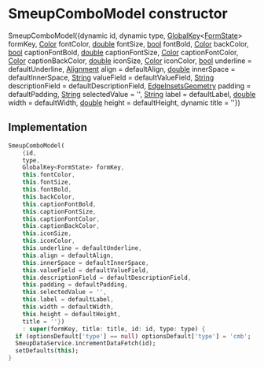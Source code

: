 


# SmeupComboModel constructor







SmeupComboModel({dynamic id, dynamic type, [GlobalKey](https://api.flutter.dev/flutter/widgets/GlobalKey-class.html)&lt;[FormState](https://api.flutter.dev/flutter/widgets/FormState-class.html)> formKey, [Color](https://api.flutter.dev/flutter/dart-ui/Color-class.html) fontColor, [double](https://api.flutter.dev/flutter/dart-core/double-class.html) fontSize, [bool](https://api.flutter.dev/flutter/dart-core/bool-class.html) fontBold, [Color](https://api.flutter.dev/flutter/dart-ui/Color-class.html) backColor, [bool](https://api.flutter.dev/flutter/dart-core/bool-class.html) captionFontBold, [double](https://api.flutter.dev/flutter/dart-core/double-class.html) captionFontSize, [Color](https://api.flutter.dev/flutter/dart-ui/Color-class.html) captionFontColor, [Color](https://api.flutter.dev/flutter/dart-ui/Color-class.html) captionBackColor, [double](https://api.flutter.dev/flutter/dart-core/double-class.html) iconSize, [Color](https://api.flutter.dev/flutter/dart-ui/Color-class.html) iconColor, [bool](https://api.flutter.dev/flutter/dart-core/bool-class.html) underline = defaultUnderline, [Alignment](https://api.flutter.dev/flutter/painting/Alignment-class.html) align = defaultAlign, [double](https://api.flutter.dev/flutter/dart-core/double-class.html) innerSpace = defaultInnerSpace, [String](https://api.flutter.dev/flutter/dart-core/String-class.html) valueField = defaultValueField, [String](https://api.flutter.dev/flutter/dart-core/String-class.html) descriptionField = defaultDescriptionField, [EdgeInsetsGeometry](https://api.flutter.dev/flutter/painting/EdgeInsetsGeometry-class.html) padding = defaultPadding, [String](https://api.flutter.dev/flutter/dart-core/String-class.html) selectedValue = '', [String](https://api.flutter.dev/flutter/dart-core/String-class.html) label = defaultLabel, [double](https://api.flutter.dev/flutter/dart-core/double-class.html) width = defaultWidth, [double](https://api.flutter.dev/flutter/dart-core/double-class.html) height = defaultHeight, dynamic title = ''})





## Implementation

```dart
SmeupComboModel(
    {id,
    type,
    GlobalKey<FormState> formKey,
    this.fontColor,
    this.fontSize,
    this.fontBold,
    this.backColor,
    this.captionFontBold,
    this.captionFontSize,
    this.captionFontColor,
    this.captionBackColor,
    this.iconSize,
    this.iconColor,
    this.underline = defaultUnderline,
    this.align = defaultAlign,
    this.innerSpace = defaultInnerSpace,
    this.valueField = defaultValueField,
    this.descriptionField = defaultDescriptionField,
    this.padding = defaultPadding,
    this.selectedValue = '',
    this.label = defaultLabel,
    this.width = defaultWidth,
    this.height = defaultHeight,
    title = ''})
    : super(formKey, title: title, id: id, type: type) {
  if (optionsDefault['type'] == null) optionsDefault['type'] = 'cmb';
  SmeupDataService.incrementDataFetch(id);
  setDefaults(this);
}
```








